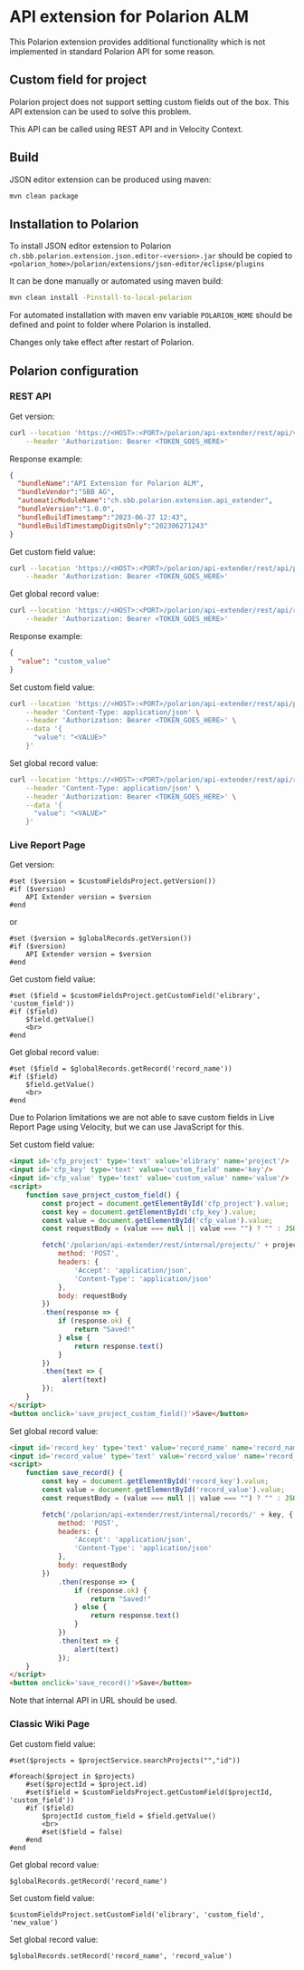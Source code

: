 # API extension for Polarion ALM

This Polarion extension provides additional functionality which is not implemented in standard Polarion API for some reason.

## Custom field for project

Polarion project does not support setting custom fields out of the box.
This API extension can be used to solve this problem.

This API can be called using REST API and in Velocity Context.

## Build

JSON editor extension can be produced using maven:
```bash
mvn clean package
```

## Installation to Polarion

To install JSON editor extension to Polarion `ch.sbb.polarion.extension.json.editor-<version>.jar` should be copied to `<polarion_home>/polarion/extensions/json-editor/eclipse/plugins`

It can be done manually or automated using maven build:
```bash
mvn clean install -Pinstall-to-local-polarion
```
For automated installation with maven env variable `POLARION_HOME` should be defined and point to folder where Polarion is installed.

Changes only take effect after restart of Polarion.

## Polarion configuration

### REST API

Get version:
```bash
curl --location 'https://<HOST>:<PORT>/polarion/api-extender/rest/api/version' \
    --header 'Authorization: Bearer <TOKEN_GOES_HERE>'
```
Response example:
```json
{
  "bundleName":"API Extension for Polarion ALM",
  "bundleVendor":"SBB AG",
  "automaticModuleName":"ch.sbb.polarion.extension.api_extender",
  "bundleVersion":"1.0.0",
  "bundleBuildTimestamp":"2023-06-27 12:43",
  "bundleBuildTimestampDigitsOnly":"202306271243"
}
```

Get custom field value:
```bash
curl --location 'https://<HOST>:<PORT>/polarion/api-extender/rest/api/projects/<PROJECT_ID>/keys/<CUSTOM_FIELD>' \
    --header 'Authorization: Bearer <TOKEN_GOES_HERE>'
```

Get global record value:
```bash
curl --location 'https://<HOST>:<PORT>/polarion/api-extender/rest/api/records/<RECORD>' \
    --header 'Authorization: Bearer <TOKEN_GOES_HERE>'
```

Response example:
```json
{
  "value": "custom_value"
}
```

Set custom field value:
```bash
curl --location 'https://<HOST>:<PORT>/polarion/api-extender/rest/api/projects/<PROJECT_ID>/keys/<CUSTOM_FIELD>' \
    --header 'Content-Type: application/json' \
    --header 'Authorization: Bearer <TOKEN_GOES_HERE>' \
    --data '{
      "value": "<VALUE>"
    }'
```

Set global record value:
```bash
curl --location 'https://<HOST>:<PORT>/polarion/api-extender/rest/api/records/<RECORD>' \
    --header 'Content-Type: application/json' \
    --header 'Authorization: Bearer <TOKEN_GOES_HERE>' \
    --data '{
      "value": "<VALUE>"
    }'
```

### Live Report Page

Get version:
```velocity
#set ($version = $customFieldsProject.getVersion())
#if ($version)
    API Extender version = $version
#end
```

or

```velocity
#set ($version = $globalRecords.getVersion())
#if ($version)
    API Extender version = $version
#end
```

Get custom field value:
```velocity
#set ($field = $customFieldsProject.getCustomField('elibrary', 'custom_field'))
#if ($field)
    $field.getValue()
    <br>
#end
```

Get global record value:
```velocity
#set ($field = $globalRecords.getRecord('record_name'))
#if ($field)
    $field.getValue()
    <br>
#end
```

Due to Polarion limitations we are not able to save custom fields in Live Report Page using Velocity, but we can use JavaScript for this.

Set custom field value:
```html
<input id='cfp_project' type='text' value='elibrary' name='project'/>
<input id='cfp_key' type='text' value='custom_field' name='key'/>
<input id='cfp_value' type='text' value='custom_value' name='value'/>
<script>
    function save_project_custom_field() {
        const project = document.getElementById('cfp_project').value;
        const key = document.getElementById('cfp_key').value;
        const value = document.getElementById('cfp_value').value;
        const requestBody = (value === null || value === "") ? "" : JSON.stringify({'value': value});

        fetch('/polarion/api-extender/rest/internal/projects/' + project + '/keys/' + key, {
            method: 'POST',
            headers: {
                'Accept': 'application/json',
                'Content-Type': 'application/json'
            },
            body: requestBody
        })
        .then(response => {
            if (response.ok) {
                return "Saved!"
            } else {
                return response.text()
            }
        })
        .then(text => {
             alert(text)
        });
    }
</script>
<button onclick='save_project_custom_field()'>Save</button>
```

Set global record value:
```html
<input id='record_key' type='text' value='record_name' name='record_name'/>
<input id='record_value' type='text' value='record_value' name='record_value'/>
<script>
    function save_record() {
        const key = document.getElementById('record_key').value;
        const value = document.getElementById('record_value').value;
        const requestBody = (value === null || value === "") ? "" : JSON.stringify({'value': value});

        fetch('/polarion/api-extender/rest/internal/records/' + key, {
            method: 'POST',
            headers: {
                'Accept': 'application/json',
                'Content-Type': 'application/json'
            },
            body: requestBody
        })
            .then(response => {
                if (response.ok) {
                    return "Saved!"
                } else {
                    return response.text()
                }
            })
            .then(text => {
                alert(text)
            });
    }
</script>
<button onclick='save_record()'>Save</button>
```

Note that internal API in URL should be used.

### Classic Wiki Page

Get custom field value:
```velocity
#set($projects = $projectService.searchProjects("","id"))

#foreach($project in $projects)
    #set($projectId = $project.id)
    #set($field = $customFieldsProject.getCustomField($projectId, 'custom_field'))
    #if ($field)
        $projectId custom_field = $field.getValue()
        <br>
        #set($field = false)
    #end
#end
```

Get global record value:

```velocity
$globalRecords.getRecord('record_name')
```

Set custom field value:

```velocity
$customFieldsProject.setCustomField('elibrary', 'custom_field', 'new_value')
```

Set global record value:

```velocity
$globalRecords.setRecord('record_name', 'record_value')
```
